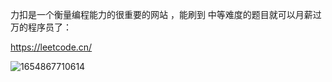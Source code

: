  力扣是一个衡量编程能力的很重要的网站 ，能刷到 中等难度的题目就可以月薪过万的程序员了：
 
 https://leetcode.cn/
 
 ![1654867710614](https://user-images.githubusercontent.com/68007558/173075971-3d421abd-376d-4359-8fc8-2aecc6ecb717.png)
